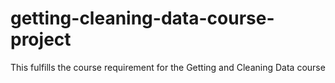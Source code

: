 getting-cleaning-data-course-project
====================================

This fulfills the course requirement for the Getting and Cleaning Data course

